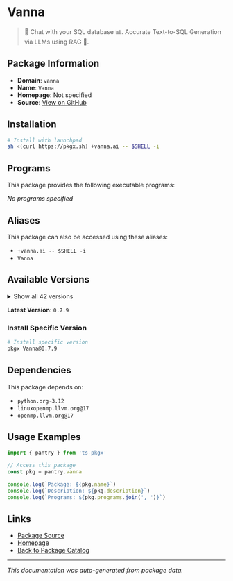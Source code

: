 # Vanna

> 🤖 Chat with your SQL database 📊. Accurate Text-to-SQL Generation via LLMs using RAG 🔄.

## Package Information

- **Domain**: `vanna`
- **Name**: `Vanna`
- **Homepage**: Not specified
- **Source**: [View on GitHub](https://github.com/pkgxdev/pantry/tree/main/projects/vanna.ai/package.yml)

## Installation

```bash
# Install with launchpad
sh <(curl https://pkgx.sh) +vanna.ai -- $SHELL -i
```

## Programs

This package provides the following executable programs:

*No programs specified*

## Aliases

This package can also be accessed using these aliases:

- `+vanna.ai -- $SHELL -i`
- `Vanna`

## Available Versions

<details>
<summary>Show all 42 versions</summary>

- `0.7.9`, `0.7.8`, `0.7.7`, `0.7.6`, `0.7.5`
- `0.7.4`, `0.7.3`, `0.7.2`, `0.7.1`, `0.7.0`
- `0.6.6`, `0.6.5`, `0.6.4`, `0.6.3`, `0.6.2`
- `0.6.1`, `0.6.0`, `0.5.5`, `0.5.4`, `0.5.3`
- `0.5.2`, `0.5.1`, `0.5.0`, `0.4.3`, `0.4.2`
- `0.4.1`, `0.4.0`, `0.3.4`, `0.3.3`, `0.3.2`
- `0.3.1`, `0.3.0`, `0.2.1`, `0.2.0`, `0.1.1`
- `0.0.38`, `0.0.37`, `0.0.36`, `0.0.35`, `0.0.34`
- `0.0.33`, `0.0.32`

</details>

**Latest Version**: `0.7.9`

### Install Specific Version

```bash
# Install specific version
pkgx Vanna@0.7.9
```

## Dependencies

This package depends on:

- `python.org~3.12`
- `linuxopenmp.llvm.org@17`
- `openmp.llvm.org@17`

## Usage Examples

```typescript
import { pantry } from 'ts-pkgx'

// Access this package
const pkg = pantry.vanna

console.log(`Package: ${pkg.name}`)
console.log(`Description: ${pkg.description}`)
console.log(`Programs: ${pkg.programs.join(', ')}`)
```

## Links

- [Package Source](https://github.com/pkgxdev/pantry/tree/main/projects/vanna.ai/package.yml)
- [Homepage](#)
- [Back to Package Catalog](../package-catalog.md)

---

*This documentation was auto-generated from package data.*
